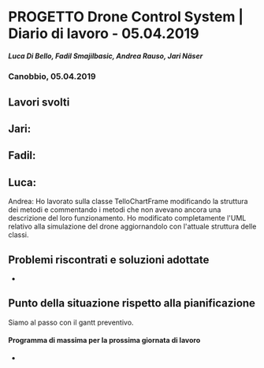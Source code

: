 # PROGETTO Drone Control System | Diario di lavoro - 05.04.2019
##### Luca Di Bello, Fadil Smajilbasic, Andrea Rauso, Jari Näser
### Canobbio, 05.04.2019

## Lavori svolti

Jari:
-

Fadil:
-

Luca:
-

Andrea:
Ho lavorato sulla classe TelloChartFrame modificando la struttura dei metodi e commentando i metodi che non avevano ancora una descrizione del loro funzionamento. Ho modificato completamente l'UML relativo alla simulazione del drone aggiornandolo con l'attuale struttura delle classi.

## Problemi riscontrati e soluzioni adottate
-

## Punto della situazione rispetto alla pianificazione
Siamo al passo con il gantt preventivo.

#### Programma di massima per la prossima giornata di lavoro
-
